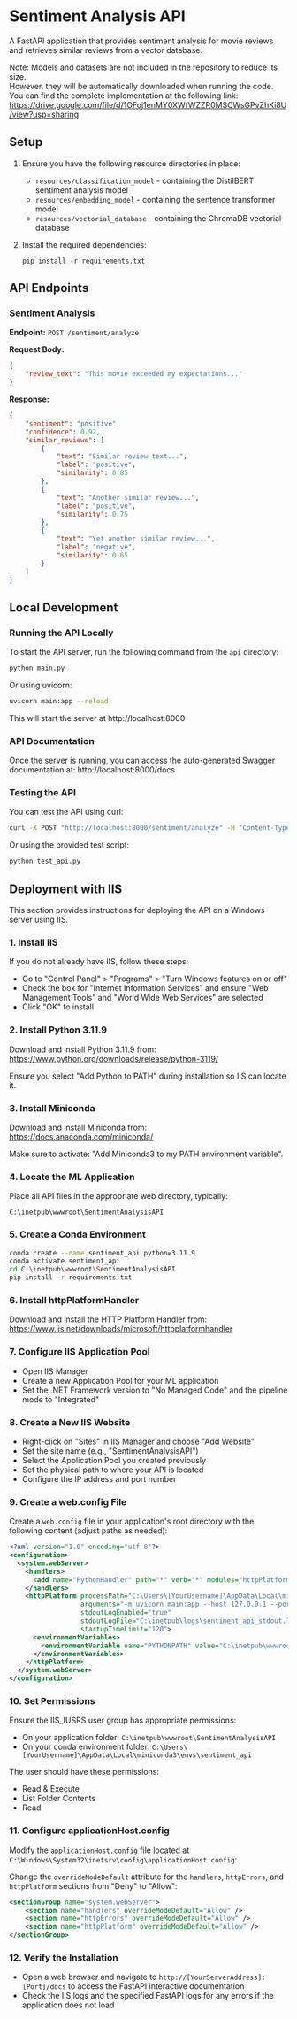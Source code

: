 # Sentiment Analysis API

A FastAPI application that provides sentiment analysis for movie reviews and retrieves similar reviews from a vector database.

Note: Models and datasets are not included in the repository to reduce its size.  
However, they will be automatically downloaded when running the code.  
You can find the complete implementation at the following link:
https://drive.google.com/file/d/1OFoj1enMY0XWfWZZR0MSCWsGPvZhKi8U/view?usp=sharing

## Setup

1. Ensure you have the following resource directories in place:
   - `resources/classification_model` - containing the DistilBERT sentiment analysis model
   - `resources/embedding_model` - containing the sentence transformer model
   - `resources/vectorial_database` - containing the ChromaDB vectorial database

2. Install the required dependencies:
   ```
   pip install -r requirements.txt
   ```

## API Endpoints

### Sentiment Analysis

**Endpoint:** `POST /sentiment/analyze`

**Request Body:**
```json
{
    "review_text": "This movie exceeded my expectations..."
}
```

**Response:**
```json
{
    "sentiment": "positive",
    "confidence": 0.92,
    "similar_reviews": [
        {
            "text": "Similar review text...",
            "label": "positive",
            "similarity": 0.85
        },
        {
            "text": "Another similar review...",
            "label": "positive", 
            "similarity": 0.75
        },
        {
            "text": "Yet another similar review...",
            "label": "negative",
            "similarity": 0.65
        }
    ]
}
```

## Local Development

### Running the API Locally

To start the API server, run the following command from the `api` directory:

```bash
python main.py
```

Or using uvicorn:

```bash
uvicorn main:app --reload
```

This will start the server at http://localhost:8000

### API Documentation

Once the server is running, you can access the auto-generated Swagger documentation at:
http://localhost:8000/docs

### Testing the API

You can test the API using curl:

```bash
curl -X POST "http://localhost:8000/sentiment/analyze" -H "Content-Type: application/json" -d '{"review_text": "This movie exceeded my expectations with its brilliant screenplay and outstanding performances."}'
```

Or using the provided test script:

```bash
python test_api.py
```

## Deployment with IIS

This section provides instructions for deploying the API on a Windows server using IIS.

### 1. Install IIS

If you do not already have IIS, follow these steps:
- Go to "Control Panel" > "Programs" > "Turn Windows features on or off"
- Check the box for "Internet Information Services" and ensure "Web Management Tools" and "World Wide Web Services" are selected
- Click "OK" to install

### 2. Install Python 3.11.9

Download and install Python 3.11.9 from:
https://www.python.org/downloads/release/python-3119/

Ensure you select "Add Python to PATH" during installation so IIS can locate it.

### 3. Install Miniconda

Download and install Miniconda from:
https://docs.anaconda.com/miniconda/

Make sure to activate: "Add Miniconda3 to my PATH environment variable".

### 4. Locate the ML Application

Place all API files in the appropriate web directory, typically:
```
C:\inetpub\wwwroot\SentimentAnalysisAPI
```

### 5. Create a Conda Environment

```bash
conda create --name sentiment_api python=3.11.9
conda activate sentiment_api
cd C:\inetpub\wwwroot\SentimentAnalysisAPI
pip install -r requirements.txt
```

### 6. Install httpPlatformHandler

Download and install the HTTP Platform Handler from:
https://www.iis.net/downloads/microsoft/httpplatformhandler

### 7. Configure IIS Application Pool

- Open IIS Manager
- Create a new Application Pool for your ML application
- Set the .NET Framework version to "No Managed Code" and the pipeline mode to "Integrated"

### 8. Create a New IIS Website

- Right-click on "Sites" in IIS Manager and choose "Add Website"
- Set the site name (e.g., "SentimentAnalysisAPI")
- Select the Application Pool you created previously
- Set the physical path to where your API is located
- Configure the IP address and port number

### 9. Create a web.config File

Create a `web.config` file in your application's root directory with the following content (adjust paths as needed):

```xml
<?xml version="1.0" encoding="utf-8"?>
<configuration>
  <system.webServer>
    <handlers>
      <add name="PythonHandler" path="*" verb="*" modules="httpPlatformHandler" resourceType="Unspecified" />
    </handlers>
    <httpPlatform processPath="C:\Users\[YourUsername]\AppData\Local\miniconda3\envs\sentiment_api\python.exe"
                  arguments="-m uvicorn main:app --host 127.0.0.1 --port %HTTP_PLATFORM_PORT%"
                  stdoutLogEnabled="true"
                  stdoutLogFile="C:\inetpub\logs\sentiment_api_stdout.log"
                  startupTimeLimit="120">
      <environmentVariables>
        <environmentVariable name="PYTHONPATH" value="C:\inetpub\wwwroot\SentimentAnalysisAPI" />
      </environmentVariables>
    </httpPlatform>
  </system.webServer>
</configuration>
```

### 10. Set Permissions

Ensure the IIS_IUSRS user group has appropriate permissions:
- On your application folder: `C:\inetpub\wwwroot\SentimentAnalysisAPI`
- On your conda environment folder: `C:\Users\[YourUsername]\AppData\Local\miniconda3\envs\sentiment_api`

The user should have these permissions:
- Read & Execute
- List Folder Contents
- Read

### 11. Configure applicationHost.config

Modify the `applicationHost.config` file located at `C:\Windows\System32\inetsrv\config\applicationHost.config`:

Change the `overrideModeDefault` attribute for the `handlers`, `httpErrors`, and `httpPlatform` sections from "Deny" to "Allow":

```xml
<sectionGroup name="system.webServer">
    <section name="handlers" overrideModeDefault="Allow" />
    <section name="httpErrors" overrideModeDefault="Allow" />
    <section name="httpPlatform" overrideModeDefault="Allow" />
</sectionGroup>
```

### 12. Verify the Installation

- Open a web browser and navigate to `http://[YourServerAddress]:[Port]/docs` to access the FastAPI interactive documentation
- Check the IIS logs and the specified FastAPI logs for any errors if the application does not load
